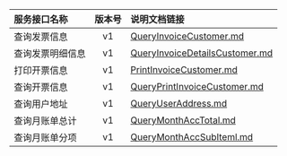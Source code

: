   
| 服务接口名称 | 版本号 | 说明文档链接 |  
| :----------------- | :-----: | :---------------- |  
| 查询发票信息 | v1 | [QueryInvoiceCustomer.md](https://github.com/Zhang-Monica/gitMd/blob/master/EpeisCust/CustInvoiceServer/QueryInvoiceCustomer.md) |  
| 查询发票明细信息 | v1 | [QueryInvoiceDetailsCustomer.md](https://github.com/Zhang-Monica/gitMd/blob/master/EpeisCust/CustInvoiceServer/QueryInvoiceDetailsCustomer.md) |  
| 打印开票信息 | v1 | [PrintInvoiceCustomer.md](https://github.com/Zhang-Monica/gitMd/blob/master/EpeisCust/CustInvoiceServer/PrintInvoiceCustomer.md) |  
| 查询开票信息 | v1 | [QueryPrintInvoiceCustomer.md](https://github.com/Zhang-Monica/gitMd/blob/master/EpeisCust/CustInvoiceServer/QueryPrintInvoiceCustomer.md) |  
| 查询用户地址 | v1 | [QueryUserAddress.md](https://github.com/Zhang-Monica/gitMd/blob/master/EpeisCust/CustInvoiceServer/QueryUserAddress.md) |  
| 查询月账单总计 | v1 | [QueryMonthAccTotal.md](https://github.com/Zhang-Monica/gitMd/blob/master/EpeisCust/CustInvoiceServer/QueryMonthAccTotal.md) |  
| 查询月账单分项 | v1 | [QueryMonthAccSubIteml.md](https://github.com/Zhang-Monica/gitMd/blob/master/EpeisCust/CustInvoiceServer/QueryMonthAccSubIteml.md) |  
  
